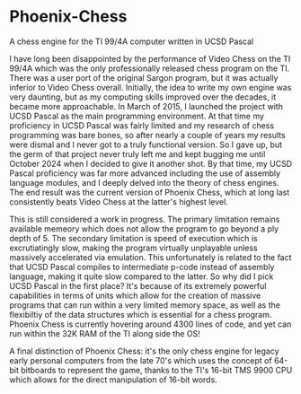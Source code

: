 # Phoenix-Chess
A chess engine for the TI 99/4A computer written in UCSD Pascal

I have long been disappointed by the performance of Video Chess on the TI 99/4A which was the only professionally released chess program on the TI. There was a user port of the original Sargon program, but it was actually inferior to Video Chess overall. Initially, the idea to write my own engine was very daunting, but as my computing skills improved over the decades, it became more approachable.
In March of 2015, I launched the project with UCSD Pascal as the main programming environment. At that time my proficiency in UCSD Pascal was fairly limited and my research of chess programming was bare bones, so after nearly a couple of years my results were dismal and I never got to a truly functional version. So I gave up, but the germ of that project never truly left me and kept bugging me until October 2024 when I decided to give it another shot. By that time, my UCSD Pascal proficiency was far more advanced including the use of assembly language modules, and I deeply delved into the theory of chess engines. The end result was the current version of Phoenix Chess, which at long last consistently beats Video Chess at the latter's highest level.

This is still considered a work in progress. The primary limitation remains available memeory which does not allow the program to go beyond a ply depth of 5. The secondary limitation is speed of execution which is excrutiatingly slow, making the program virtually unplayable unless massively accelerated via emulation. This unfortunately is related to the fact that UCSD Pascal compiles to intermediate p-code instead of assembly language, making it quite slow compared to the latter. So why did I pick UCSD Pascal in the first place? It's because of its extremely powerful capabilities in terms of units which allow for the creation of massive programs that can run within a very limited memory space, as well as the flexibiltiy of the data structures which is essential for a chess program. Phoenix Chess is currently hovering around 4300 lines of code, and yet can run within the 32K RAM of the TI along side the OS! 

A final distinction of Phoenix Chess: it's the only chess engine for legacy early personal computers from the late 70's which uses the concept of 64-bit bitboards to represent the game, thanks to the TI's 16-bit TMS 9900 CPU which allows for the direct manipulation of 16-bit words.
